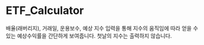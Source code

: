 # ETF_Calculator
배율(래버리지), 거래일, 운용보수, 예상 지수 입력을 통해 지수의 움직임에 따라 얻을 수 있는 예상수익률을 간단하게 보여줍니다.
첫날의 지수는 출력하지 않습니다.
